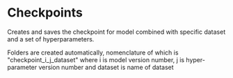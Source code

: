 # Checkpoints

Creates and saves the checkpoint for model combined with specific dataset and a
set of hyperparameters.

Folders are created automatically, nomenclature of which is
"checkpoint_i_j_dataset" where i is model version number, j is hyper-parameter
version number and dataset is name of dataset
